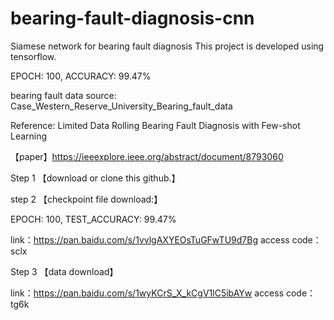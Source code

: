 # bearing-fault-diagnosis-cnn
Siamese network for bearing fault diagnosis
This project is developed using tensorflow. 

EPOCH: 100, ACCURACY: 99.47%

bearing fault data source: Case_Western_Reserve_University_Bearing_fault_data 

Reference: Limited Data Rolling Bearing Fault Diagnosis with Few-shot Learning

【paper】https://ieeexplore.ieee.org/abstract/document/8793060

Step 1
【download or clone this github.】

step 2
【checkpoint file download:】

EPOCH: 100, TEST_ACCURACY: 99.47%

link：https://pan.baidu.com/s/1vvlgAXYEOsTuGFwTU9d7Bg 
access code：sclx

Step 3
【data download】

link：https://pan.baidu.com/s/1wyKCrS_X_kCgV1lC5ibAYw 
access code：tg6k

